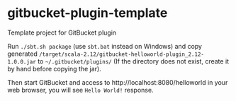 gitbucket-plugin-template
========
Template project for GitBucket plugin

Run `./sbt.sh package` (use `sbt.bat` instead on Windows) and copy generated `/target/scala-2.12/gitbucket-helloworld-plugin_2.12-1.0.0.jar` to `~/.gitbucket/plugins/` (If the directory does not exist, create it by hand before copying the jar).

Then start GitBucket and access to http://localhost:8080/helloworld in your web browser, you will see `Hello World!` response.
